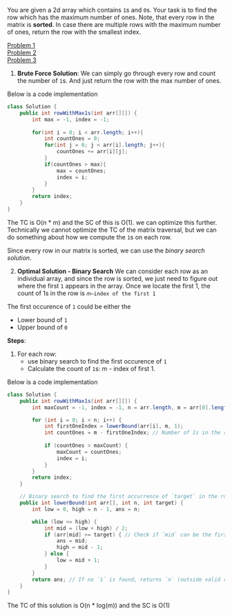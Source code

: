 You are given a 2d array which contains `1`s and `0`s. Your task is to find the row which has the maximum number of ones. Note, that every row in the matrix is **sorted**. In case there are multiple rows with the maximum number of ones, return the row with the smallest index.

[Problem 1](https://www.naukri.com/code360/problems/row-with-maximum-1-s_1112656?utm_source=youtube&utm_medium=affiliate&utm_campaign=codestudio_Striver_BinarySeries)  
[Problem 2](https://practice.geeksforgeeks.org/problems/row-with-max-1s0023/1)  
[Problem 3](https://www.interviewbit.com/problems/row-with-max-1s/)  

1. **Brute Force Solution**:
We can simply go through every row and count the number of `1`s. And just return the row with the max number of ones.

Below is a code implementation

```java
class Solution {
    public int rowWithMax1s(int arr[][]) {
        int max = -1, index = -1;
        
        for(int i = 0; i < arr.length; i++){
            int countOnes = 0;
            for(int j = 0; j < arr[i].length; j++){
                countOnes += arr[i][j];
            }
            if(countOnes > max){
                max = countOnes;
                index = i;
            }
        }
        return index;
    }
}
```

The TC is O(n * m) and the SC of this is O(1). we can optimize this further. Technically we cannot optimize the TC of the matrix traversal, but we can do something about how we compute the `1`s on each row.

Since every row in our matrix is sorted, we can use the *binary search solution*.

2. **Optimal Solution - Binary Search**
We can consider each row as an individual array, and since the row is sorted, we just need to figure out where the first `1` appears in the array. Once we locate the first 1, the count of 1s in the row is `𝑚−index of the first 1`

The first occurence of `1` could be either the 
- Lower bound of `1`
- Upper bound of `0`

**Steps**:
1. For each row:
    * use binary search to find the first occurence of `1`
    * Calculate the count of `1`s: m - index of first 1.

Below is a code implementation

```java
class Solution {
    public int rowWithMax1s(int arr[][]) {
        int maxCount = -1, index = -1, n = arr.length, m = arr[0].length;

        for (int i = 0; i < n; i++) {
            int firstOneIndex = lowerBound(arr[i], m, 1);
            int countOnes = m - firstOneIndex; // Number of 1s in the row
            
            if (countOnes > maxCount) {
                maxCount = countOnes;
                index = i;
            }
        }
        return index;
    }

    // Binary search to find the first occurrence of `target` in the row
    public int lowerBound(int arr[], int n, int target) {
        int low = 0, high = n - 1, ans = n;

        while (low <= high) {
            int mid = (low + high) / 2;
            if (arr[mid] >= target) { // Check if `mid` can be the first occurrence
                ans = mid;
                high = mid - 1;
            } else {
                low = mid + 1;
            }
        }
        return ans; // If no `1` is found, returns `n` (outside valid range)
    }
}
```

The TC of this solution is O(n * log(m)) and the SC is O(1)